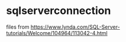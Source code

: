 # sqlserverconnection

files from https://www.lynda.com/SQL-Server-tutorials/Welcome/104964/113042-4.html
